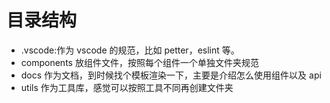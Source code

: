 # 目录结构

- .vscode:作为 vscode 的规范，比如 petter，eslint 等。
- components 放组件文件，按照每个组件一个单独文件夹规范
- docs 作为文档，到时候找个模板渲染一下，主要是介绍怎么使用组件以及 api
- utils 作为工具库，感觉可以按照工具不同再创建文件夹
